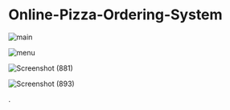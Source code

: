# Online-Pizza-Ordering-System



























































































![main](https://user-images.githubusercontent.com/87609938/149478312-2d48f568-ce66-4b84-9a9a-0809cf6426fd.png)


![menu](https://user-images.githubusercontent.com/87609938/149478340-7af90039-972b-4280-9545-e8f5c63579af.png)


![Screenshot (881)](https://user-images.githubusercontent.com/87609938/149478442-c991ac21-c67f-4b05-8119-7ed6a8f618a8.png)


![Screenshot (893)](https://user-images.githubusercontent.com/87609938/149478448-7e6961f7-ba42-46ba-b4b7-963676a41ff3.png)





.
